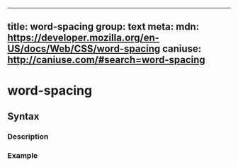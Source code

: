 
  ---
  title: word-spacing
  group: text
  meta:
    mdn: https://developer.mozilla.org/en-US/docs/Web/CSS/word-spacing
    caniuse: http://caniuse.com/#search=word-spacing
  ---

  # word-spacing
  <!--- Introduction for word-spacing, keep it brief and set the overall context -->

  ## Syntax
  <!--- Introduce the various syntax for word-spacing -->

  ### Description
  <!--- For each major section of syntax, provide a description explaining its usage further -->

  ### Example
  <!--- Provide code examples for the syntax block you're currently describing -->